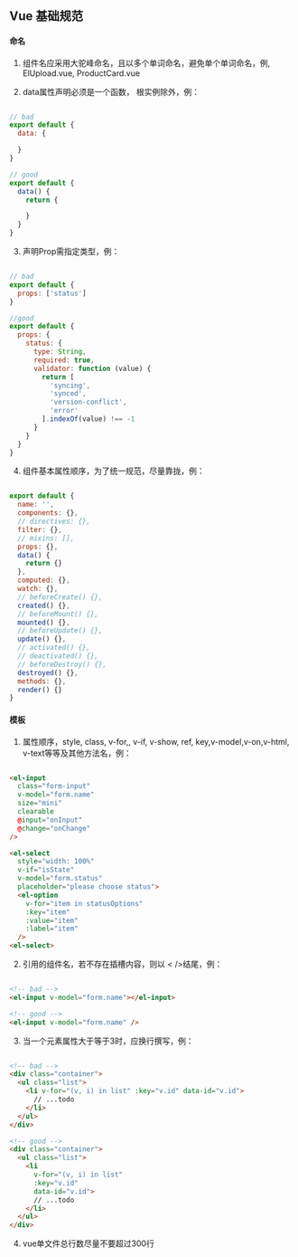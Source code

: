 ## Vue 基础规范

#### 命名

1. 组件名应采用大驼峰命名，且以多个单词命名，避免单个单词命名，例, ElUpload.vue, ProductCard.vue

2. data属性声明必须是一个函数， 根实例除外，例：
```js

// bad
export default {
  data: {

  }
}

// good
export default {
  data() {
    return {

    }
  }
}

```

3. 声明Prop需指定类型，例：
```js

// bad
export default {
  props: ['status']
}

//good
export default {
  props: {
    status: {
      type: String,
      required: true,
      validator: function (value) {
        return [
          'syncing',
          'synced',
          'version-conflict',
          'error'
        ].indexOf(value) !== -1
      }
    }
  }
}

```

4. 组件基本属性顺序，为了统一规范，尽量靠拢，例：
```js

export default {
  name: '',
  components: {},
  // directives: {},
  filter: {},
  // mixins: [],
  props: {},
  data() {
    return {}
  },
  computed: {},
  watch: {},
  // beforeCreate() {},
  created() {},
  // beforeMount() {},
  mounted() {},
  // beforeUpdate() {},
  update() {},
  // activated() {},
  // deactivated() {},
  // beforeDestroy() {},
  destroyed() {},
  methods: {},
  render() {}
}

```

#### 模板

1. 属性顺序，style, class, v-for,, v-if, v-show, ref, key,v-model,v-on,v-html, v-text等等及其他方法名，例：
```html

<el-input
  class="form-input"
  v-model="form.name"
  size="mini"
  clearable
  @input="onInput"
  @change="onChange"
/>

<el-select
  style="width: 100%"
  v-if="isState"
  v-model="form.status"
  placeholder="please choose status">
  <el-option
    v-for="item in statusOptions"
    :key="item"
    :value="item"
    :label="item"
  />
<el-select>

```

2. 引用的组件名，若不存在插槽内容，则以 < />结尾，例：
```html

<!-- bad -->
<el-input v-model="form.name"></el-input>

<!-- good -->
<el-input v-model="form.name" />
```

3. 当一个元素属性大于等于3时，应换行撰写，例：
```html

<!-- bad -->
<div class="container">
  <ul class="list">
    <li v-for="(v, i) in list" :key="v.id" data-id="v.id">
      // ...todo
    </li>
  </ul>
</div>

<!-- good -->
<div class="container">
  <ul class="list">
    <li 
      v-for="(v, i) in list" 
      :key="v.id" 
      data-id="v.id">
      // ...todo
    </li>
  </ul>
</div>

```

4. vue单文件总行数尽量不要超过300行